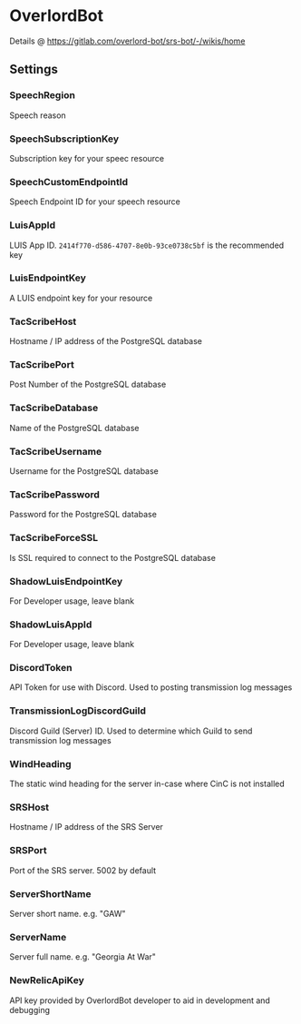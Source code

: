 ﻿# OverlordBot

Details @ https://gitlab.com/overlord-bot/srs-bot/-/wikis/home

## Settings

### SpeechRegion

Speech reason

### SpeechSubscriptionKey

Subscription key for your speec resource

### SpeechCustomEndpointId

Speech Endpoint ID for your speech resource

### LuisAppId

LUIS App ID. `2414f770-d586-4707-8e0b-93ce0738c5bf` is the recommended key

### LuisEndpointKey

A LUIS endpoint key for your resource

### TacScribeHost

Hostname / IP address of the PostgreSQL database

### TacScribePort

Post Number of the PostgreSQL database

### TacScribeDatabase

Name of the PostgreSQL database

### TacScribeUsername

Username for the PostgreSQL database

### TacScribePassword

Password for the PostgreSQL database

### TacScribeForceSSL

Is SSL required to connect to the PostgreSQL database

### ShadowLuisEndpointKey

For Developer usage, leave blank

### ShadowLuisAppId

For Developer usage, leave blank

### DiscordToken

API Token for use with Discord. Used to posting transmission log messages

### TransmissionLogDiscordGuild

Discord Guild (Server) ID. Used to determine which Guild to send transmission log messages

### WindHeading

The static wind heading for the server in-case where CinC is not installed

### SRSHost

Hostname / IP address of the SRS Server

### SRSPort

Port of the SRS server. 5002 by default

### ServerShortName

Server short name. e.g. "GAW"

### ServerName

Server full name. e.g. "Georgia At War"

### NewRelicApiKey

API key provided by OverlordBot developer to aid in development and debugging